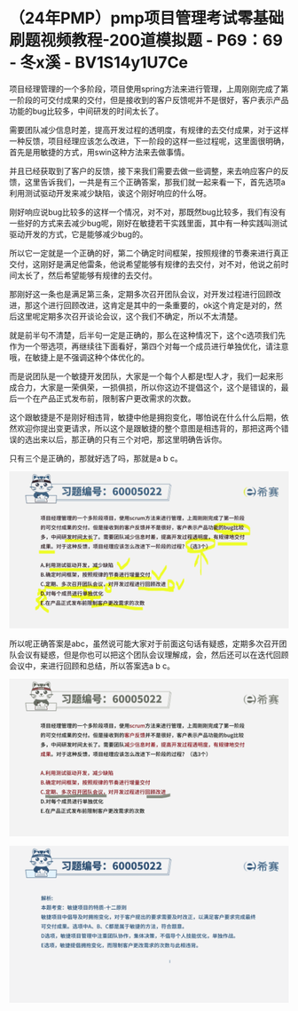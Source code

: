 # （24年PMP）pmp项目管理考试零基础刷题视频教程-200道模拟题 - P69：69 - 冬x溪 - BV1S14y1U7Ce

项目经理管理的一个多阶段，项目使用spring方法来进行管理，上周刚刚完成了第一阶段的可交付成果的交付，但是接收到的客户反馈呢并不是很好，客户表示产品功能的bug比较多，中间研发的时间太长了。

需要团队减少信息时差，提高开发过程的透明度，有规律的去交付成果，对于这样一种反馈，项目经理应该怎么改进，下一阶段的这样一些过程呢，这里面很明确，首先是用敏捷的方式，用swin这种方法来去做事情。

并且已经获取到了客户的反馈，接下来我们需要去做一些调整，来去响应客户的反馈，这里告诉我们，一共是有三个正确答案，那我们就一起来看一下，首先选项a利用测试驱动开发来减少缺陷，诶这个刚好响应的什么呀。

刚好响应说bug比较多的这样一个情况，对不对，那既然bug比较多，我们有没有一些好的方式来去减少bug呢，刚好在敏捷若干实践里面，其中有一种实践叫测试驱动开发的方式，它是能够减少bug的。

所以它一定就是一个正确的好，第二个确定时间框架，按照规律的节奏来进行真正交付，这刚好是满足他雷条，他说希望能够有规律的去交付，对不对，他说之前时间太长了，然后希望能够有规律的去交付。

那刚好这一条也是满足第三条，定期多次召开团队会议，对开发过程进行回顾改进，那这个进行回顾改进，这肯定是其中的一条重要的，ok这个肯定是对的，然后这里呢定期多次召开谈论会议，这个我们不确定，所以不太清楚。

就是前半句不清楚，后半句一定是正确的，那么在这种情况下，这个c选项我们先作为一个带选项，再继续往下面看好，第四个对每一个成员进行单独优化，请注意哦，在敏捷上是不强调这种个体优化的。

而是说团队是一个敏捷开发团队，大家是一个每个人都是t型人才，我们一起来形成合力，大家是一荣俱荣，一损俱损，所以你这边不提倡这个，这个是错误的，最后一个在产品正式发布前，限制客户更改需求的次数。

这个跟敏捷是不是刚好相违背，敏捷中他是拥抱变化，哪怕说在什么什么后期，依然欢迎你提出变更请求，所以这个是跟敏捷的整个意图是相违背的，那把这两个错误的选出来以后，那正确的只有三个对吧，那这里明确告诉你。

只有三个是正确的，那就好选了吗，那就是a b c。

![](img/7ae657403afb2a3f4e3b99091f696913_1.png)

所以呢正确答案是abc，虽然说可能大家对于前面这句话有疑惑，定期多次召开团队会议有疑惑，但是你也可以把这个团队会议理解成，会，然后还可以在迭代回顾会议中，来进行回顾和总结，所以答案选a b c。



![](img/7ae657403afb2a3f4e3b99091f696913_3.png)

![](img/7ae657403afb2a3f4e3b99091f696913_4.png)